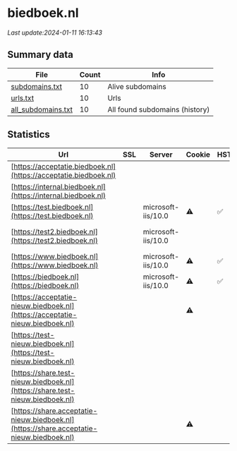 # biedboek.nl
*Last update:2024-01-11 16:13:43*
## Summary data
| File       | Count | Info |
|------------|-------|------|
|[subdomains.txt](/data/biedboek/subdomains.txt)|10|Alive subdomains|
|[urls.txt](/data/biedboek/urls.txt)|10|Urls|
|[all_subdomains.txt](/data/biedboek/all_subdomains.txt)|10|All found subdomains (history)|
## Statistics
| Url | SSL | Server | Cookie | HSTS | CSP | XFO | XXP | RP | Tech |
|------------|-------|------|------|------|------|------|------|------|------|
|[https://acceptatie.biedboek.nl](https://acceptatie.biedboek.nl)| | | | | | | |:white_check_mark: |Microsoft HTTPAPI:2....|
|[https://internal.biedboek.nl](https://internal.biedboek.nl)| | | | | | | |:white_check_mark: |Microsoft HTTPAPI:2....|
|[https://test.biedboek.nl](https://test.biedboek.nl)| |microsoft-iis/10.0|:warning: |:white_check_mark: | |:warning: |:white_check_mark: |:white_check_mark: |:white_check_mark: |HSTS IIS:10.0 Linked...|
|[https://test2.biedboek.nl](https://test2.biedboek.nl)| |microsoft-iis/10.0| | | | | |:white_check_mark: |IIS:10.0 Microsoft A...|
|[https://www.biedboek.nl](https://www.biedboek.nl)| |microsoft-iis/10.0|:warning: |:white_check_mark: | |:warning: |:white_check_mark: |:white_check_mark: |:white_check_mark: |HSTS IIS:10.0 Linked...|
|[https://biedboek.nl](https://biedboek.nl)| |microsoft-iis/10.0|:warning: |:white_check_mark: | |:warning: |:white_check_mark: |:white_check_mark: |:white_check_mark: |HSTS IIS:10.0 Linked...|
|[https://acceptatie-nieuw.biedboek.nl](https://acceptatie-nieuw.biedboek.nl)| | |:warning: | |:warning: |:white_check_mark: |:white_check_mark: |:white_check_mark: |Azure React|
|[https://test-nieuw.biedboek.nl](https://test-nieuw.biedboek.nl)| | | | |:warning: |:white_check_mark: |:white_check_mark: |:white_check_mark: |React|
|[https://share.test-nieuw.biedboek.nl](https://share.test-nieuw.biedboek.nl)| | | | |:warning: |:white_check_mark: |:white_check_mark: |:white_check_mark: ||
|[https://share.acceptatie-nieuw.biedboek.nl](https://share.acceptatie-nieuw.biedboek.nl)| | |:warning: | |:warning: |:white_check_mark: |:white_check_mark: |:white_check_mark: |Azure|